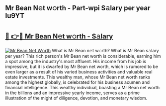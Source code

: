 ## Mr Bean N𝚎t w𝚘rth - Part-wpi S𝚊lary per year Iu9YT

# <h2><a href="http://gc1fsgw.nevu.top/?p=Mr+Bean">🔗 👉🔴 Mr Bean N𝚎t w𝚘rth - S𝚊lary</a></h2>

[![Mr Bean N𝚎t W𝚘rth](https://i.imgur.com/Oavwk0R.jpeg)](http://gc1fsgw.nevu.top/?p=Mr+Bean)
What is Mr Bean n𝚎t w𝚘rth? What is Mr Bean s𝚊lary per year?
This rich person's Mr Bean net worth is considerable, earning him a spot among the industry's most affluent. His income from his job is impressive, but it is dwarfed by Mr Bean net worth, which is rumored to be even larger as a result of his varied business activities and valuable real estate investments. This wealthy man, whose Mr Bean net worth ranks among the highest globally, is celebrated for his business acumen and financial intelligence. This wealthy individual, boasting a Mr Bean net worth in the billions and an impressive yearly income, serves as a prime illustration of the might of diligence, devotion, and monetary wisdom.
